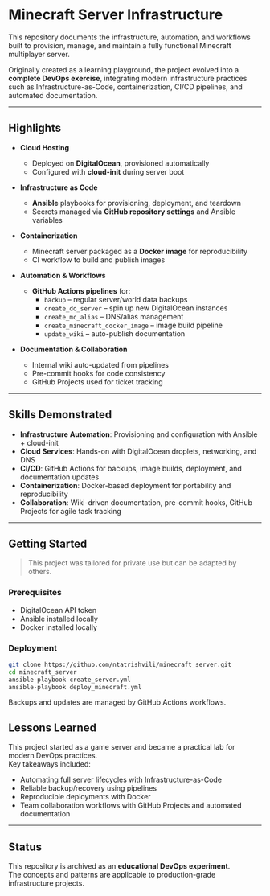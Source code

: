 # Minecraft Server Infrastructure

This repository documents the infrastructure, automation, and workflows built to provision, manage, and maintain a fully functional Minecraft multiplayer server.  

Originally created as a learning playground, the project evolved into a **complete DevOps exercise**, integrating modern infrastructure practices such as Infrastructure-as-Code, containerization, CI/CD pipelines, and automated documentation.

---

## Highlights

- **Cloud Hosting**  
  - Deployed on **DigitalOcean**, provisioned automatically  
  - Configured with **cloud-init** during server boot  

- **Infrastructure as Code**  
  - **Ansible** playbooks for provisioning, deployment, and teardown  
  - Secrets managed via **GitHub repository settings** and Ansible variables  

- **Containerization**  
  - Minecraft server packaged as a **Docker image** for reproducibility  
  - CI workflow to build and publish images  

- **Automation & Workflows**  
  - **GitHub Actions pipelines** for:  
    - `backup` – regular server/world data backups  
    - `create_do_server` – spin up new DigitalOcean instances  
    - `create_mc_alias` – DNS/alias management  
    - `create_minecraft_docker_image` – image build pipeline  
    - `update_wiki` – auto-publish documentation  

- **Documentation & Collaboration**  
  - Internal wiki auto-updated from pipelines  
  - Pre-commit hooks for code consistency  
  - GitHub Projects used for ticket tracking  

---

## Skills Demonstrated

- **Infrastructure Automation**: Provisioning and configuration with Ansible + cloud-init  
- **Cloud Services**: Hands-on with DigitalOcean droplets, networking, and DNS  
- **CI/CD**: GitHub Actions for backups, image builds, deployment, and documentation updates  
- **Containerization**: Docker-based deployment for portability and reproducibility  
- **Collaboration**: Wiki-driven documentation, pre-commit hooks, GitHub Projects for agile task tracking  

---

## Getting Started

> This project was tailored for private use but can be adapted by others.  

### Prerequisites
- DigitalOcean API token  
- Ansible installed locally  
- Docker installed locally  

### Deployment
```bash
git clone https://github.com/ntatrishvili/minecraft_server.git
cd minecraft_server
ansible-playbook create_server.yml
ansible-playbook deploy_minecraft.yml
```
Backups and updates are managed by GitHub Actions workflows.

## Lessons Learned

This project started as a game server and became a practical lab for modern DevOps practices.  
Key takeaways included:  
- Automating full server lifecycles with Infrastructure-as-Code  
- Reliable backup/recovery using pipelines  
- Reproducible deployments with Docker  
- Team collaboration workflows with GitHub Projects and automated documentation  

---

## Status

This repository is archived as an **educational DevOps experiment**.  
The concepts and patterns are applicable to production-grade infrastructure projects.  

